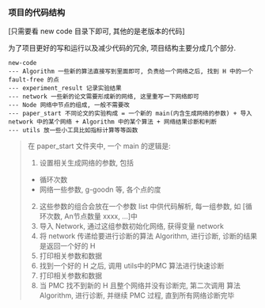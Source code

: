 ### 项目的代码结构

[只需要看 new code 目录下即可, 其他的是老版本的代码]

为了项目更好的写和运行以及减少代码的冗余, 项目结构主要分成几个部分.

```
new-code
--- Algorithm 一些新的算法直接写到里面即可, 负责给一个网络之后, 找到 H 中的一个 fault-free 的点
--- experiment_result 记录实验结果
--- network 一些新的论文需要形成新的网络, 这里重写一下网络即可
--- Node 网络中节点的组成, 一般不需要改
--- paper_start 不同论文的实验构成 = 一个新的 main(内含生成网络的参数) + 导入 network 中的某个网络 + Algorithm 中的某个算法 + 网络结果诊断和判断
--- utils 放一些小工具比如指标计算等等函数
```

> 在 paper_start 文件夹中, 一个 main 的逻辑是:
>
> 1. 设置相关生成网络的参数, 包括
>
> - 循环次数
> - 网络一些参数, g-goodn 等, 各个点的度
>
> 2. 这些参数的组合会放在一个参数 list 中供代码解析, 每一组参数, 如 [循环次数, An节点数量 xxxx, ...]中
> 3. 导入 Network, 通过这组参数初始化网络, 获得变量 network
> 4. 将 network 传递给要进行诊断的算法 Algorithm, 进行诊断, 诊断的结果是返回一个好的 H
> 5. 打印相关参数和数据
> 6. 找到一个好的 H 之后, 调用 utils中的PMC 算法进行快速诊断
> 7. 打印相关参数和数据
> 8. 当 PMC 找不到新的 H 且整个网络并没有诊断完, 第二次调用 算法 Algorithm, 进行诊断, 并继续 PMC 过程, 直到所有网络诊断完毕
